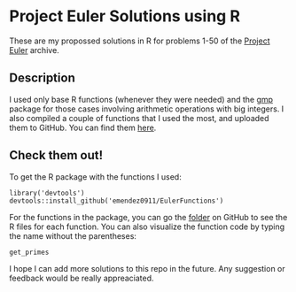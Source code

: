# Project Euler Solutions using R

These are my propossed solutions in R for problems 1-50 of the [Project Euler](https://projecteuler.net/archives) archive. 


## Description

I used only base R functions (whenever they were needed) and the [gmp](https://cran.r-project.org/web/packages/gmp/index.html) package for those cases involving arithmetic operations with big integers. I also compiled a couple of functions that I used the most, and uploaded them to GitHub. You can find them [here](https://github.com/emendez0911/EulerFunctions). 

## Check them out!

To get the R package with the functions I used:

```
library('devtools')
devtools::install_github('emendez0911/EulerFunctions')
```

For the functions in the package, you can go the [folder](https://github.com/emendez0911/EulerFunctions/tree/master/R) on GitHub to see the R files for each function. You can also visualize the function code by typing the name without the parentheses:

```
get_primes
```

I hope I can add more solutions to this repo in the future. Any suggestion or feedback would be really appreaciated.
 
